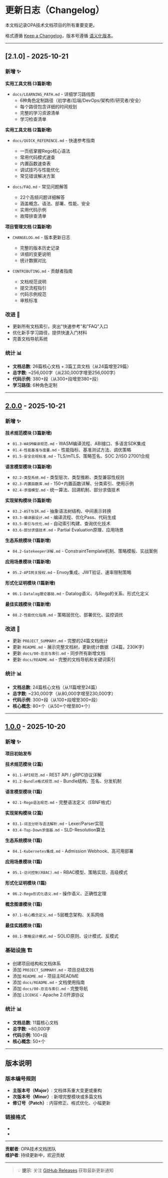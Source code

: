 # 更新日志（Changelog）

本文档记录OPA技术文档项目的所有重要变更。

格式遵循 [Keep a Changelog](https://keepachangelog.com/zh-CN/1.0.0/)，版本号遵循 [语义化版本](https://semver.org/lang/zh-CN/)。

---

## [2.1.0] - 2025-10-21

### 新增 ✨

**实用工具文档 (3篇新增)**
- `docs/LEARNING_PATH.md` - 详细学习路线图
  - 6种角色定制路径（初学者/后端/DevOps/架构师/研究者/安全）
  - 每个路径包含详细的时间规划
  - 完整的学习资源清单
  - 学习检查清单
  
**实用工具文档 (2篇新增)**

- `docs/QUICK_REFERENCE.md` - 快速参考指南
  - 一页纸掌握Rego核心语法
  - 常用代码模式速查
  - 内置函数速查表
  - 调试技巧与性能优化
  - 常见错误解决方案
  
- `docs/FAQ.md` - 常见问题解答
  - 22个高频问题详细解答
  - 涵盖概念、语法、部署、性能、安全
  - 实用代码示例
  - 故障排查清单

**项目管理文档 (2篇新增)**

- `CHANGELOG.md` - 版本更新日志
  - 完整的版本历史记录
  - 详细的变更说明
  - 统计数据对比

- `CONTRIBUTING.md` - 贡献者指南
  - 文档规范说明
  - 提交流程指引
  - 代码示例规范
  - 审核标准

### 改进 🚀

- 更新所有文档索引，突出"快速参考"和"FAQ"入口
- 优化新手学习路径，提供快速入门材料
- 完善文档导航系统

### 统计 📊

- **文档总数**: 26篇核心文档 + 3篇工具文档（从24篇增至29篇）
- **总字数**: ~256,000字（从230,000字增至256,000字）
- **代码示例**: 380+段（从300+段增至380+段）
- **学习路径**: 6种角色定制

---

## [2.0.0] - 2025-10-21

### 新增 ✨

**技术规范模块 (3篇新增)**

- `01.3-WASM编译规范.md` - WASM编译流程、ABI接口、多语言SDK集成
- `01.4-性能基准与度量.md` - 性能指标、基准测试方法、调优策略
- `01.5-安全合规标准.md` - TLS/mTLS、策略签名、SOC 2/ISO 27001合规

**语言模型模块 (3篇新增)**

- `02.2-类型系统.md` - 类型层次、类型推断、类型兼容性规则
- `02.3-内置函数库.md` - 150+内置函数详解、分类索引、使用示例
- `02.4-求值模型.md` - 统一算法、回溯机制、部分求值技术

**实现架构模块 (5篇新增)**

- `03.2-AST与IR.md` - 抽象语法树结构、中间表示转换
- `03.3-编译器设计.md` - 编译流程、优化Pass、代码生成
- `03.5-索引与优化.md` - 自动索引构建、查询优化技术
- `03.6-部分求值技术.md` - Partial Evaluation原理、应用场景

**生态系统模块 (1篇新增)**

- `04.2-Gatekeeper详解.md` - ConstraintTemplate机制、策略模板、实战案例

**应用场景模块 (1篇新增)**

- `05.2-API网关授权.md` - Envoy集成、JWT验证、速率限制策略

**形式化证明模块 (1篇新增)**

- `06.1-Datalog理论基础.md` - Datalog语义、与Rego的关系、形式化定义

**最佳实践模块 (1篇新增)**

- `08.2-性能优化指南.md` - 策略层优化、部署优化、监控调优

### 改进 🚀

- 更新 `PROJECT_SUMMARY.md` - 完整的24篇文档统计
- 更新 `README.md` - 展示完整文档树，更新统计数据（24篇，230K字）
- 更新 `docs/00-总览与索引.md` - 同步所有新增文档
- 更新 `docs/README.md` - 完整的文档导航和关键词索引

### 统计 📊

- **文档总数**: 24篇核心文档（从11篇增至24篇）
- **总字数**: ~230,000字（从80,000字增至230,000字）
- **代码示例**: 300+段（从100+段增至300+段）
- **核心概念**: 80+个（从50+个增至80+个）

---

## [1.0.0] - 2025-10-20

### 新增 ✨

**项目初始发布**

**技术规范模块 (2篇)**

- `01.1-API规范.md` - REST API / gRPC协议详解
- `01.2-Bundle格式规范.md` - Bundle结构、签名、分发机制

**语言模型模块 (1篇)**

- `02.1-Rego语法规范.md` - 完整语法定义（EBNF格式）

**实现架构模块 (2篇)**

- `03.1-词法分析与语法解析.md` - Lexer/Parser实现
- `03.4-Top-Down求值器.md` - SLD-Resolution算法

**生态系统模块 (1篇)**

- `04.1-Kubernetes集成.md` - Admission Webhook、高可用部署

**应用场景模块 (1篇)**

- `05.1-访问控制(RBAC).md` - RBAC模型、策略实现、高级模式

**形式化证明模块 (1篇)**

- `06.2-Rego形式化语义.md` - 操作语义、正确性定理

**概念图谱模块 (1篇)**

- `07.1-核心概念定义.md` - 5层概念架构、关系网络

**最佳实践模块 (1篇)**

- `08.1-策略设计模式.md` - SOLID原则、设计模式、反模式

### 基础设施 🏗️

- 创建项目结构和文档体系
- 添加 `PROJECT_SUMMARY.md` - 项目总结文档
- 添加 `README.md` - 项目主README
- 添加 `docs/README.md` - 文档使用指南
- 添加 `docs/00-总览与索引.md` - 完整导航
- 添加 `LICENSE` - Apache 2.0开源协议

### 统计 📊

- **文档总数**: 11篇核心文档
- **总字数**: ~80,000字
- **代码示例**: 100+段
- **核心概念**: 50+个

---

## 版本说明

### 版本编号规则

- **主版本号（Major）**: 文档体系重大变更或重构
- **次版本号（Minor）**: 新增完整模块或多篇文档
- **修订号（Patch）**: 内容修正、格式优化、小幅更新

### 链接格式

- [2.0.0]: https://github.com/your-repo/opa/releases/tag/v2.0.0
- [1.0.0]: https://github.com/your-repo/opa/releases/tag/v1.0.0

---

**贡献者**: OPA技术文档团队  
**维护者**: 持续更新中，欢迎贡献

---

> 💡 **提示**: 关注 [GitHub Releases](https://github.com/your-repo/opa/releases) 获取最新更新通知
